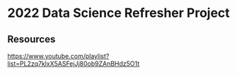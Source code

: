 # 2022 Data Science Refresher Project

## Resources
https://www.youtube.com/playlist?list=PL2zq7klxX5ASFejJj80ob9ZAnBHdz5O1t
